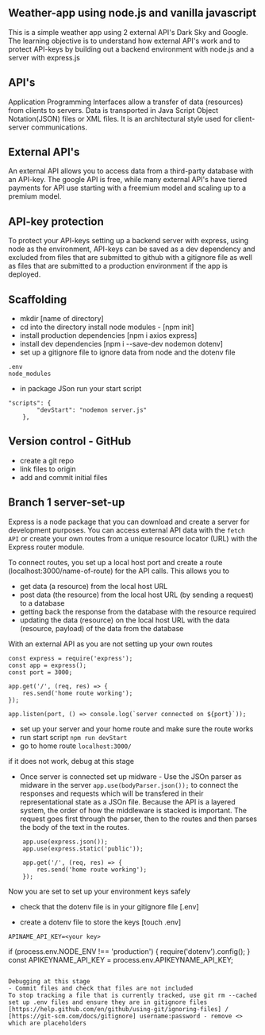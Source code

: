 ## Weather-app using node.js and vanilla javascript

This is a simple weather app using 2 external API's Dark Sky and Google. The learning objective is to understand how external API's work and to protect API-keys by building out a backend environment with node.js and a server with express.js

## API's

Application Programming Interfaces allow a transfer of data (resources) from clients to servers. Data is transported in Java Script Object Notation(JSON) files or XML files. It is an architectural style used for client-server communications.

## External API's 

An external API allows you to access data from a third-party database with an API-key. The google API is free, while many external API's have tiered payments for API use starting with a freemium model and scaling up to a premium model. 

## API-key protection

To protect your API-keys setting up a backend server with express, using node as the environment, API-keys can be saved as a dev dependency and excluded from files that are submitted to github with a gitignore file as well as files that are submitted to a production environment if the app is deployed.

## Scaffolding 

- mkdir [name of directory]
- cd into the directory install node modules - [npm init] 
- install production dependencies [npm i axios express]
- install dev dependencies [npm i --save-dev nodemon dotenv]
- set up a gitignore file to ignore data from node and the dotenv file

```
.env
node_modules
```
- in package JSon run your start script

```
"scripts": {
		"devStart": "nodemon server.js"
	},
```    

## Version control - GitHub

- create a git repo
- link files to origin
- add and commit initial files

## Branch 1 server-set-up

Express is a node package that you can download and create a server for development purposes. You can access external API data with the ```fetch API``` or create your own routes from a unique resource locator (URL) with the Express router module.

To connect routes, you set up a local host port and create a route (localhost:3000/name-of-route) for the API calls. This allows you to
 - get data (a resource) from the local host URL
 - post data (the resource) from the local host URL (by sending a request) to a database
 - getting back the response from the database with the resource required
 - updating the data (resource) on the local host URL with the data (resource, payload) of the data from the database

With an external API as you are not setting up your own routes

```
const express = require('express');
const app = express();
const port = 3000;

app.get('/', (req, res) => {
	res.send('home route working');
});

app.listen(port, () => console.log(`server connected on ${port}`));
```   

 - set up your server and your home route and make sure the route works 
 - run start script 
```npm run devStart```
- go to home route
 ```localhost:3000/```

if it does not work, debug at this stage

- Once server is connected set up midware -  Use the JSOn parser as midware in the server ```app.use(bodyParser.json());``` to connect the responses and requests which will be transfered in their representational state as a JSOn file. Because the API is a layered system, the order of how the middleware is stacked is important. The request goes first through the parser, then to the routes and then parses the body of the text in the routes. 

```
    app.use(express.json());
    app.use(express.static('public'));

    app.get('/', (req, res) => {
        res.send('home route working');
    });
```

Now you are set to set up your environment keys safely
- check that the dotenv file is in your gitignore file 
[.env]

- create a dotenv file to store the keys
[touch .env]

```
APINAME_API_KEY=<your key>
```
if (process.env.NODE_ENV !== 'production') {
	require('dotenv').config();
}
const APIKEYNAME_API_KEY = process.env.APIKEYNAME_API_KEY;
```

Debugging at this stage
- Commit files and check that files are not included
To stop tracking a file that is currently tracked, use git rm --cached set up .env files and ensure they are in gitignore files [https://help.github.com/en/github/using-git/ignoring-files] / [https://git-scm.com/docs/gitignore] username:password - remove <> which are placeholders